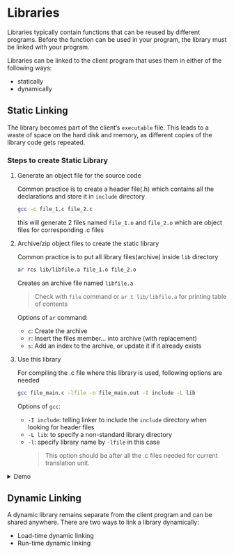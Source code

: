 # Libraries
Libraries typically contain functions that can be reused by different programs. Before the function can be used in your program, the library must be linked with your program.

Libraries can be linked to the client program that uses them in either of the following ways:
- statically
- dynamically

## Static Linking

The library becomes part of the client’s `executable` file. This leads to a waste of space on the hard disk and memory, as different copies of the library code gets repeated.

### Steps to create Static Library

1. Generate an object file for the source code
   
   Common practice is to create a header file(.h) which contains all the
   declarations and store it in `include` directory

    ``` bash
    gcc -c file_1.c file_2.c
    ```
    
    this will generate 2 files named `file_1.o` and `file_2.o` which are object files for corresponding .c files

2. Archive/zip object files to create the static library

    Common practice is to put all library files(archive) inside `lib` directory
    ``` bash
    ar rcs lib/libfile.a file_1.o file_2.o
    ```
    
    Creates an archive file named `libfile.a`
    > Check with `file` command or `ar t lib/libfile.a` for printing table of contents

    Options of `ar` command:
    - `c`: Create the archive
    - `r`: Insert the files member... into archive (with replacement)
    - `s`: Add an index to the archive, or update it if it already exists

3. Use this library
   
   For compiling the .c file where this library is used, following options are needed
   ``` bash
   gcc file_main.c -lfile -o file_main.out -I include -L lib
   ```
   
   Options of `gcc`:
   - `-I include`: telling linker to include the `include` directory when looking for header files
   - `-L lib`: to specify a non-standard library directory
   - `-l`: specify library name by `-lfile` in this case
     > This option should be after all the .c files needed for current translation unit.
<details>
<summary>Demo</summary>

``` console
[rishav@rishav-MS-7D48] ➜ day14_library (! master) gcc -c file_1.c file_2.c 
[rishav@rishav-MS-7D48] ➜ day14_library (! master) ls
include  lib  file_1.c  file_1.o  file_2.c  file_2.o  file_main.c
[rishav@rishav-MS-7D48] ➜ day14_library (! master) ar rcs lib/libfile.a file_1.o file_2.o 
[rishav@rishav-MS-7D48] ➜ day14_library (! master) file lib/libfile.a 
lib/libfile.a: current ar archive
[rishav@rishav-MS-7D48] ➜ day14_library (! master) ar t lib/libfile.a
file_1.o
file_2.o
[rishav@rishav-MS-7D48] ➜ day14_library (! master) gcc file_main.c -o file_main.out
file_main.c:1:10: fatal error: file_header.h: No such file or directory
    1 | #include "file_header.h"
      |          ^~~~~~~~~~~~~~~
compilation terminated.
[rishav@rishav-MS-7D48] [1] ➜ day14_library (! master) gcc file_main.c -o file_main.out -I include 
/usr/bin/ld: /tmp/ccWWF8Xe.o: in function `main':
file_main.c:(.text+0x25): undefined reference to `addNum'
collect2: error: ld returned 1 exit status
[rishav@rishav-MS-7D48] [1] ➜ day14_library (! master) gcc file_main.c -o file_main.out -I include -L lib 
/usr/bin/ld: /tmp/ccDwPfLA.o: in function `main':
file_main.c:(.text+0x25): undefined reference to `addNum'
collect2: error: ld returned 1 exit status
[rishav@rishav-MS-7D48] [1] ➜ day14_library (! master) gcc file_main.c -lfile -o file_main.out -I include -L lib
[rishav@rishav-MS-7D48] ➜ day14_library (! master) gcc file_main.c -llibfile -o file_main.out -I include -L lib
/usr/bin/ld: cannot find -llibfile: No such file or directory
/usr/bin/ld: note to link with lib/libfile.a use -l:libfile.a or rename it to liblibfile.a
collect2: error: ld returned 1 exit status
[rishav@rishav-MS-7D48] [1] ➜ day14_library (! master) gcc file_main.c -lfile -o file_main.out -I include -L lib 
[rishav@rishav-MS-7D48] ➜ day14_library (! master) ./file_main.out 
[rishav@rishav-MS-7D48] [15] ➜ day14_library (! master)
```
</details>

## Dynamic Linking

A dynamic library remains separate from the client program and can be shared anywhere. There are two ways to link a library dynamically:

- Load-time dynamic linking
- Run-time dynamic linking
